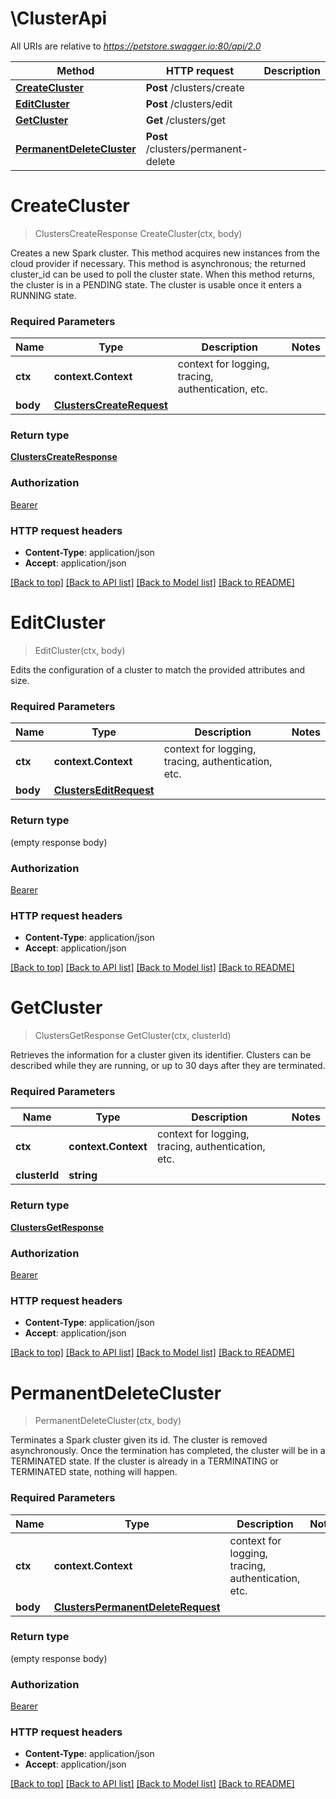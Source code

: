 # \ClusterApi

All URIs are relative to *https://petstore.swagger.io:80/api/2.0*

Method | HTTP request | Description
------------- | ------------- | -------------
[**CreateCluster**](ClusterApi.md#CreateCluster) | **Post** /clusters/create | 
[**EditCluster**](ClusterApi.md#EditCluster) | **Post** /clusters/edit | 
[**GetCluster**](ClusterApi.md#GetCluster) | **Get** /clusters/get | 
[**PermanentDeleteCluster**](ClusterApi.md#PermanentDeleteCluster) | **Post** /clusters/permanent-delete | 


# **CreateCluster**
> ClustersCreateResponse CreateCluster(ctx, body)


Creates a new Spark cluster. This method acquires new instances from the cloud provider if necessary. This method is asynchronous; the returned cluster_id can be used to poll the cluster state. When this method returns, the cluster is in a PENDING state. The cluster is usable once it enters a RUNNING state.

### Required Parameters

Name | Type | Description  | Notes
------------- | ------------- | ------------- | -------------
 **ctx** | **context.Context** | context for logging, tracing, authentication, etc.
  **body** | [**ClustersCreateRequest**](ClustersCreateRequest.md)|  | 

### Return type

[**ClustersCreateResponse**](ClustersCreateResponse.md)

### Authorization

[Bearer](../README.md#Bearer)

### HTTP request headers

 - **Content-Type**: application/json
 - **Accept**: application/json

[[Back to top]](#) [[Back to API list]](../README.md#documentation-for-api-endpoints) [[Back to Model list]](../README.md#documentation-for-models) [[Back to README]](../README.md)

# **EditCluster**
> EditCluster(ctx, body)


Edits the configuration of a cluster to match the provided attributes and size.

### Required Parameters

Name | Type | Description  | Notes
------------- | ------------- | ------------- | -------------
 **ctx** | **context.Context** | context for logging, tracing, authentication, etc.
  **body** | [**ClustersEditRequest**](ClustersEditRequest.md)|  | 

### Return type

 (empty response body)

### Authorization

[Bearer](../README.md#Bearer)

### HTTP request headers

 - **Content-Type**: application/json
 - **Accept**: application/json

[[Back to top]](#) [[Back to API list]](../README.md#documentation-for-api-endpoints) [[Back to Model list]](../README.md#documentation-for-models) [[Back to README]](../README.md)

# **GetCluster**
> ClustersGetResponse GetCluster(ctx, clusterId)


Retrieves the information for a cluster given its identifier. Clusters can be described while they are running, or up to 30 days after they are terminated.

### Required Parameters

Name | Type | Description  | Notes
------------- | ------------- | ------------- | -------------
 **ctx** | **context.Context** | context for logging, tracing, authentication, etc.
  **clusterId** | **string**|  | 

### Return type

[**ClustersGetResponse**](ClustersGetResponse.md)

### Authorization

[Bearer](../README.md#Bearer)

### HTTP request headers

 - **Content-Type**: application/json
 - **Accept**: application/json

[[Back to top]](#) [[Back to API list]](../README.md#documentation-for-api-endpoints) [[Back to Model list]](../README.md#documentation-for-models) [[Back to README]](../README.md)

# **PermanentDeleteCluster**
> PermanentDeleteCluster(ctx, body)


Terminates a Spark cluster given its id. The cluster is removed asynchronously. Once the termination has completed, the cluster will be in a TERMINATED state. If the cluster is already in a TERMINATING or TERMINATED state, nothing will happen.

### Required Parameters

Name | Type | Description  | Notes
------------- | ------------- | ------------- | -------------
 **ctx** | **context.Context** | context for logging, tracing, authentication, etc.
  **body** | [**ClustersPermanentDeleteRequest**](ClustersPermanentDeleteRequest.md)|  | 

### Return type

 (empty response body)

### Authorization

[Bearer](../README.md#Bearer)

### HTTP request headers

 - **Content-Type**: application/json
 - **Accept**: application/json

[[Back to top]](#) [[Back to API list]](../README.md#documentation-for-api-endpoints) [[Back to Model list]](../README.md#documentation-for-models) [[Back to README]](../README.md)


